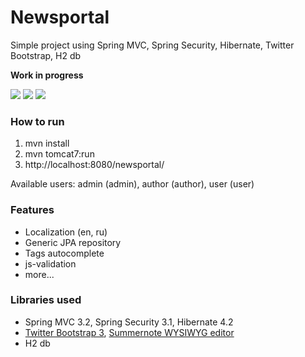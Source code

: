 Newsportal
===========

Simple project using Spring MVC, Spring Security, Hibernate, Twitter Bootstrap, H2 db

**Work in progress**

[![](http://s28.postimg.org/8s8xl0obd/Home.jpg)](http://s28.postimg.org/egf8bwsnx/Home.png)
[![](http://s11.postimg.org/sxeurrm9b/View_article.jpg)](http://s11.postimg.org/3rdwkxkz7/View_article.png)
[![](http://s10.postimg.org/sxxqhk1h1/Edit_article.jpg)](http://s10.postimg.org/riw5su0e1/Edit_article.png)

### How to run
1. mvn install
2. mvn tomcat7:run
3. http://localhost:8080/newsportal/

Available users: admin (admin), author (author), user (user)

### Features
- Localization (en, ru)
- Generic JPA repository
- Tags autocomplete
- js-validation
- more...

### Libraries used
- Spring MVC 3.2, Spring Security 3.1, Hibernate 4.2
- [Twitter Bootstrap 3](http://getbootstrap.com/), [Summernote WYSIWYG editor](http://hackerwins.github.io/summernote/)
- H2 db